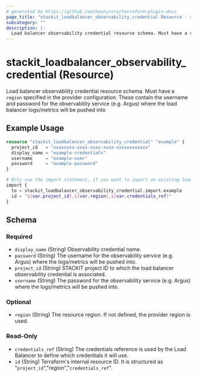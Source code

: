 ```yaml
---
# generated by https://github.com/hashicorp/terraform-plugin-docs
page_title: "stackit_loadbalancer_observability_credential Resource - stackit"
subcategory: ""
description: |-
  Load balancer observability credential resource schema. Must have a region specified in the provider configuration. These contain the username and password for the observability service (e.g. Argus) where the load balancer logs/metrics will be pushed into
---
```


# stackit_loadbalancer_observability_credential (Resource)

Load balancer observability credential resource schema. Must have a `region` specified in the provider configuration. These contain the username and password for the observability service (e.g. Argus) where the load balancer logs/metrics will be pushed into

## Example Usage

```terraform
resource "stackit_loadbalancer_observability_credential" "example" {
  project_id   = "xxxxxxxx-xxxx-xxxx-xxxx-xxxxxxxxxxxx"
  display_name = "example-credentials"
  username     = "example-user"
  password     = "example-password"
}

# Only use the import statement, if you want to import an existing loadbalancer observability credential
import {
  to = stackit_loadbalancer_observability_credential.import-example
  id = "${var.project_id},${var.region},${var.credentials_ref}"
}
```

<!-- schema generated by tfplugindocs -->
## Schema

### Required

- `display_name` (String) Observability credential name.
- `password` (String) The username for the observability service (e.g. Argus) where the logs/metrics will be pushed into.
- `project_id` (String) STACKIT project ID to which the load balancer observability credential is associated.
- `username` (String) The password for the observability service (e.g. Argus) where the logs/metrics will be pushed into.

### Optional

- `region` (String) The resource region. If not defined, the provider region is used.

### Read-Only

- `credentials_ref` (String) The credentials reference is used by the Load Balancer to define which credentials it will use.
- `id` (String) Terraform's internal resource ID. It is structured as "`project_id`","region","`credentials_ref`".
